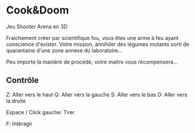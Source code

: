 # Cook&Doom

Jeu Shooter Arena en 3D

Fraichement créer par scientifique fou, vous êtes une arme à feu ayant conscience d'exister.
Votre mission, annihiler des légumes mutants sorti de quarantaine d'une zone annexe du laboratoire...

Peu importe la manière de procédé, votre maitre vous récompensera...

## Contrôle

Z: Aller vers le haut
Q: Aller vers la gauche
S: Aller vers le bas
D: Aller vers la droite

Espace / Click gauche: Tirer

F: Intéragir
